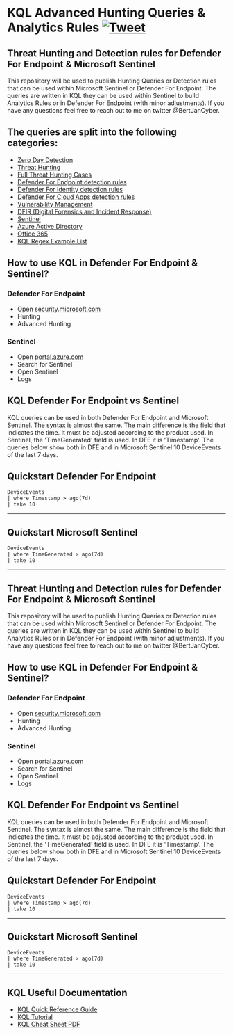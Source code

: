 # KQL Advanced Hunting Queries & Analytics Rules [![Tweet](https://img.shields.io/twitter/url/http/shields.io.svg?style=social)](https://twitter.com/intent/tweet?text=KQL%20Threat%20Hunting%20and%20Analytics%20Rules!%20DFE%20and%20Sentinel!&url=https://github.com/Bert-JanP/Hunting-Queries-Detection-Rules)

## Threat Hunting and Detection rules for Defender For Endpoint & Microsoft Sentinel
This repository will be used to publish Hunting Queries or Detection rules that can be used within Microsoft Sentinel or Defender For Endpoint. The queries are written in KQL they can be used within Sentinel to build Analytics Rules or in Defender For Endpoint (with minor adjustments). If you have any questions feel free to reach out to me on twitter @BertJanCyber. 


## The queries are split into the following categories:

- [Zero Day Detection](./Zero%20Day%20Detection)
- [Threat Hunting](./Threat%20Hunting)
- [Full Threat Hunting Cases](./Threat%20Hunting%20Cases)
- [Defender For Endpoint detection rules](./Defender%20For%20Endpoint)
- [Defender For Identity detection rules](./Defender%20For%20Identity)
- [Defender For Cloud Apps detection rules](./Defender%20For%20Cloud%20Apps)
- [Vulnerability Management](./Vulnerability%20Management)
- [DFIR (Digital Forensics and Incident Response)](./DFIR)
- [Sentinel](./Sentinel)
- [Azure Active Directory](./Azure%20Active%20Directory)
- [Office 365](./Office%20365)
- [KQL Regex Example List](./KQL%20Regex/RegexExamples.md)

## How to use KQL in Defender For Endpoint & Sentinel?

### Defender For Endpoint
* Open  [security.microsoft.com](https://www.security.microsoft.com)
* Hunting
* Advanced Hunting

### Sentinel
* Open [portal.azure.com](https://www.portal.azure.com)
* Search for Sentinel
* Open Sentinel
* Logs

## KQL Defender For Endpoint vs Sentinel

KQL queries can be used in both Defender For Endpoint and Microsoft Sentinel. The syntax is almost the same. The main difference is the field that indicates the time. It must be adjusted according to the product used. In Sentinel, the 'TimeGenerated' field is used. In DFE it is 'Timestamp'. The queries below show both in DFE and in Microsoft Sentinel 10 DeviceEvents of the last 7 days.

Quickstart Defender For Endpoint
----------
    DeviceEvents
    | where Timestamp > ago(7d)
    | take 10


----------------------
Quickstart Microsoft Sentinel
----------
    DeviceEvents
    | where TimeGenerated > ago(7d)
    | take 10
----------------------

## Threat Hunting and Detection rules for Defender For Endpoint & Microsoft Sentinel
This repository will be used to publish Hunting Queries or Detection rules that can be used within Microsoft Sentinel or Defender For Endpoint. The queries are written in KQL they can be used within Sentinel to build Analytics Rules or in Defender For Endpoint (with minor adjustments). If you have any questions feel free to reach out to me on twitter @BertJanCyber. 

## How to use KQL in Defender For Endpoint & Sentinel?

### Defender For Endpoint
* Open  [security.microsoft.com](https://www.security.microsoft.com)
* Hunting
* Advanced Hunting

### Sentinel
* Open [portal.azure.com](https://www.portal.azure.com)
* Search for Sentinel
* Open Sentinel
* Logs

## KQL Defender For Endpoint vs Sentinel

KQL queries can be used in both Defender For Endpoint and Microsoft Sentinel. The syntax is almost the same. The main difference is the field that indicates the time. It must be adjusted according to the product used. In Sentinel, the 'TimeGenerated' field is used. In DFE it is 'Timestamp'. The queries below show both in DFE and in Microsoft Sentinel 10 DeviceEvents of the last 7 days.

Quickstart Defender For Endpoint
----------
    DeviceEvents
    | where Timestamp > ago(7d)
    | take 10


----------------------
Quickstart Microsoft Sentinel
----------
    DeviceEvents
    | where TimeGenerated > ago(7d)
    | take 10
----------------------

## KQL Useful Documentation
* [KQL Quick Reference Guide](https://docs.microsoft.com/en-us/azure/data-explorer/kql-quick-reference)
* [KQL Tutorial](https://docs.microsoft.com/en-us/azure/data-explorer/kusto/query/tutorial?pivots=azuredataexplorer)
* [KQL Cheat Sheet PDF](https://github.com/marcusbakker/KQL/blob/master/kql_cheat_sheet.pdf)

